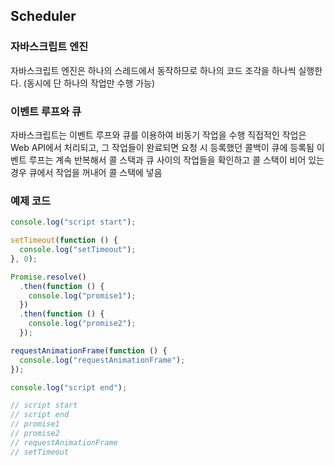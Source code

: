 ## Scheduler

### 자바스크립트 엔진

자바스크립트 엔진은 하나의 스레드에서 동작하므로 하나의 코드 조각을 하나씩 실행한다.
(동시에 단 하나의 작업만 수행 가능)

### 이벤트 루프와 큐

자바스크립트는 이벤트 루프와 큐를 이용하여 비동기 작업을 수행
직접적인 작업은 Web API에서 처리되고, 그 작업들이 완료되면 요청 시 등록했던 콜백이 큐에 등록됨
이벤트 루프는 계속 반복해서 콜 스택과 큐 사이의 작업들을 확인하고 콜 스택이 비어 있는 경우 큐에서 작업을 꺼내어 콜 스택에 넣음

### 예제 코드

```javascript
console.log("script start");

setTimeout(function () {
  console.log("setTimeout");
}, 0);

Promise.resolve()
  .then(function () {
    console.log("promise1");
  })
  .then(function () {
    console.log("promise2");
  });

requestAnimationFrame(function () {
  console.log("requestAnimationFrame");
});

console.log("script end");

// script start
// script end
// promise1
// promise2
// requestAnimationFrame
// setTimeout
```
